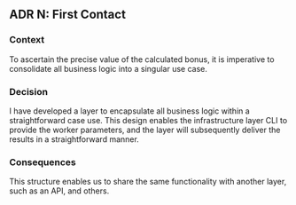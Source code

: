 ## ADR N: First Contact

### Context
To ascertain the precise value of the calculated bonus, it is imperative to consolidate all business logic into a singular use case.    

### Decision
I have developed a layer to encapsulate all business logic within a straightforward case use. This design enables the infrastructure layer CLI to provide the worker parameters, and the layer will subsequently deliver the results in a straightforward manner.

### Consequences
This structure enables us to share the same functionality with another layer, such as an API, and others.
